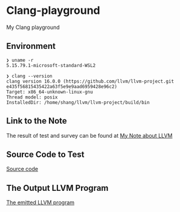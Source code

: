 # Clang-playground
My Clang playground
## Environment
```shell
❯ uname -r
5.15.79.1-microsoft-standard-WSL2
```
```shell
❯ clang --version
clang version 16.0.0 (https://github.com/llvm/llvm-project.git e435f56815435422a63f5e9e9aad6959428e96c2)
Target: x86_64-unknown-linux-gnu
Thread model: posix
InstalledDir: /home/shang/llvm/llvm-project/build/bin
```
## Link to the Note
The result of test and survey can be found at [My Note about LLVM](https://hackmd.io/@sShaAanGg/HJ9xGTyoo)

## Source Code to Test
[Source code](https://github.com/sShaAanGg/Clang-playground/blob/main/test.c)

## The Output LLVM Program
[The emitted LLVM program](https://github.com/sShaAanGg/Clang-playground/blob/main/test.ll)

